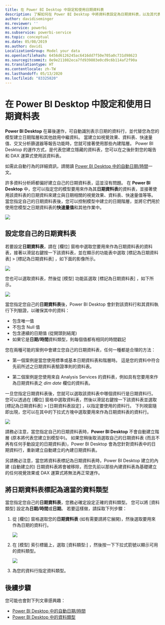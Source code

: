 ```yaml
---
title: 在 Power BI Desktop 中設定和使用日期資料表
description: 了解如何在 Power BI Desktop 中將資料表設定為日期資料表，以及其代表的意義
author: davidiseminger
ms.reviewer: ''
ms.service: powerbi
ms.subservice: powerbi-service
ms.topic: conceptual
ms.date: 05/08/2019
ms.author: davidi
LocalizationGroup: Model your data
ms.openlocfilehash: 6456d6126245ac6416dd7f50e705a0c731d98623
ms.sourcegitcommit: 0e9e211082eca7fd939803e0cd9c6b114af2f90a
ms.translationtype: HT
ms.contentlocale: zh-TW
ms.lasthandoff: 05/13/2020
ms.locfileid: "83325820"
---
```

# <a name="set-and-use-date-tables-in-power-bi-desktop"></a>在 Power BI Desktop 中設定和使用日期資料表

**Power BI Desktop** 在幕後運作，可自動識別表示日期的資料行，並代替您為您的模型建立日期階層和其他啟用中繼資料。 當建立如視覺效果、資料表、快速量值、交叉分析篩選器等報告功能時，您就可接著使用那些內建階層。 Power BI Desktop 的運作方式，是代表您建立隱藏的資料表，您可以在之後針對您的報告和 DAX 運算式使用該資料表。

如需此自動行為的詳細資訊，請閱讀 [Power BI Desktop 中的自動日期/時間](desktop-auto-date-time.md)一文。

許多資料分析師都偏好建立自己的日期資料表，這並沒有問題。 在 **Power BI Desktop** 中，您可以指定您的模型要用來作為其**日期資料表**的資料表，並接著使用該資料表的日期資料來建立與日期相關的視覺效果、資料表、快速量值等等。 當您指定自己的日期資料表後，您可以控制模型中建立的日期階層，並將它們用於使用您模型之日期資料表的**快速量值**和其他作業中。 

![](media/desktop-date-tables/date-tables_01.png)

## <a name="setting-your-own-date-table"></a>設定您自己的日期資料表

若要設定**日期資料表**，請在 [欄位]  窗格中選取您要用來作為日期資料表的資料表，接著以滑鼠右鍵按一下該資料表，並在顯示的功能表中選取 [標記為日期資料表] > [標記為日期資料表]  ，如下面的影像所示。

![](media/desktop-date-tables/date-tables_02.png)

您也可以選取資料表，然後從 [模型]  功能區選取 [標記為日期資料表]  ，如下所示。

![](media/desktop-date-tables/date-tables_02b.png)

當您指定您自己的**日期資料表**後，Power BI Desktop 會針對該資料行和其資料執行下列驗證，以確保其中的資料：

* 包含唯一值
* 不包含 Null 值
* 包含連續的日期值 (從開頭到結尾)
* 如果它是**日期/時間**資料類型，則每個值都有相同的時間戳記

您在兩種可能的案例中會建立您自己的日期資料表，任何一種都是合理的方法：

* 第一個案例是當您使用標準或基本日期資料表和階層時。 這是您的資料中符合先前所述之日期資料表驗證準則的資料表。 

* 第二個案例是您使用來自 Analysis Services 的資料表，例如具有您要用來作為日期資料表之 *dim date* 欄位的資料表。 

一旦您指定日期資料表後，您就可以選取該資料表中哪個資料行是日期資料行。 您可以透過在 [欄位]  窗格中選取資料表，然後以滑鼠右鍵按一下該資料表並選取 [標記為日期資料表] > [日期資料表設定]  ，以指定要使用的資料行。 下列視窗隨即出現，您可以在其中的下拉式方塊中選取要用來作為日期資料表的資料行。

![](media/desktop-date-tables/date-tables_03.png)

請務必注意，當您指定自己的日期資料表時，**Power BI Desktop** 不會自動建立階層 (原本將代表您建立到模型中)。 如果您稍後取消選取自己的日期資料表 (而且不再有任何手動設定的日期資料表)，Power BI Desktop 會為您針對資料表中的日期資料行，重新建立自動建立的內建日期資料表。

另請務必注意，當您將資料表標記為日期資料表時，Power BI Desktop 建立的內建 (自動建立的) 日期資料表將會被移除，而您先前以那些內建資料表為基礎建立的任何視覺效果或 DAX 運算式將無法再正常運作。 

## <a name="marking-your-date-table-as-the-appropriate-data-type"></a>將日期資料表標記為適當的資料類型

當您指定您自己的**日期資料表**，您務必確定設定正確的資料類型。 您可以將 [資料類型]  設定為**日期/時間**或**日期**。 若要這樣做，請採取下列步驟：

1. 從 [欄位]  窗格選取您的**日期資料表** (如有需要請將它展開)，然後選取要用來作為日期的資料行。
   
    ![](media/desktop-date-tables/date-tables_04.png) 

2. 在 [模型]  索引標籤上，選取 [資料類型:]  ，然後按一下下拉式箭號以顯示可用的資料類型。

    ![](media/desktop-date-tables/date-tables_05.png)

3. 為您的資料行指定資料類型。 


## <a name="next-steps"></a>後續步驟

您可能也會對下列文章感興趣：

* [Power BI Desktop 中的自動日期/時間](desktop-auto-date-time.md)
* [Power BI Desktop 中的資料類型](../connect-data/desktop-data-types.md)
